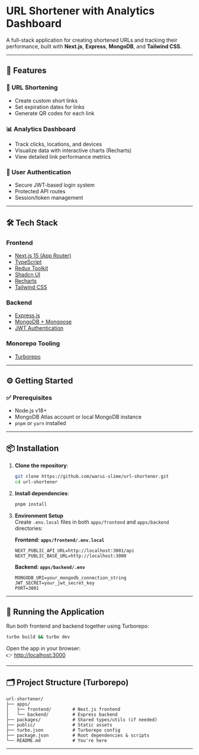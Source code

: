 # URL Shortener with Analytics Dashboard

A full-stack application for creating shortened URLs and tracking their performance, built with **Next.js**, **Express**, **MongoDB**, and **Tailwind CSS**.

---

## 🚀 Features

### 🔗 URL Shortening
- Create custom short links  
- Set expiration dates for links  
- Generate QR codes for each link

### 📊 Analytics Dashboard
- Track clicks, locations, and devices  
- Visualize data with interactive charts (Recharts)  
- View detailed link performance metrics

### 🔐 User Authentication
- Secure JWT-based login system  
- Protected API routes  
- Session/token management

---

## 🛠️ Tech Stack

### **Frontend**
- [Next.js 15 (App Router)](https://nextjs.org/)
- [TypeScript](https://www.typescriptlang.org/)
- [Redux Toolkit](https://redux-toolkit.js.org/)
- [Shadcn UI](https://ui.shadcn.com/)
- [Recharts](https://recharts.org/)
- [Tailwind CSS](https://tailwindcss.com/)

### **Backend**
- [Express.js](https://expressjs.com/)
- [MongoDB + Mongoose](https://mongoosejs.com/)
- [JWT Authentication](https://jwt.io/)

### **Monorepo Tooling**
- [Turborepo](https://turbo.build/repo)

---

## ⚙️ Getting Started

### ✅ Prerequisites
- Node.js v18+
- MongoDB Atlas account or local MongoDB instance
- `pnpm` or `yarn` installed

---

## 📦 Installation

1. **Clone the repository**:
   ```bash
   git clone https://github.com/warui-slime/url-shortener.git
   cd url-shortener
   ```

2. **Install dependencies**:
   ```bash
   pnpm install
   ```

3. **Environment Setup**  
   Create `.env.local` files in both `apps/frontend` and `apps/backend` directories:

   **Frontend: `apps/frontend/.env.local`**
   ```env
   NEXT_PUBLIC_API_URL=http://localhost:3001/api
   NEXT_PUBLIC_BASE_URL=http://localhost:3000
   ```

   **Backend: `apps/backend/.env`**
   ```env
   MONGODB_URI=your_mongodb_connection_string
   JWT_SECRET=your_jwt_secret_key
   PORT=3001
   ```

---

## 🧪 Running the Application

Run both frontend and backend together using Turborepo:

```bash
turbo build && turbo dev
```

Open the app in your browser:  
👉 [http://localhost:3000](http://localhost:3000)

---

## 🗂 Project Structure (Turborepo)
```
url-shortener/
├── apps/
│   ├── frontend/        # Next.js frontend
│   └── backend/         # Express backend
├── packages/            # Shared types/utils (if needed)
├── public/              # Static assets
├── turbo.json           # Turborepo config
├── package.json         # Root dependencies & scripts
└── README.md            # You're here
```

---
